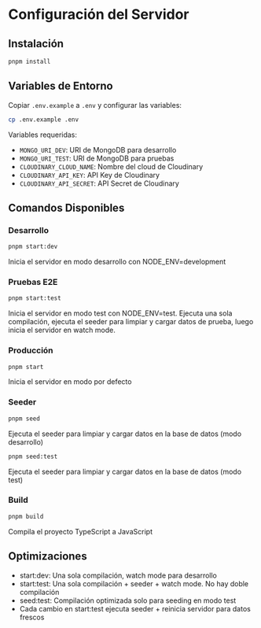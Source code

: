 # Configuración del Servidor

## Instalación

```bash
pnpm install
```

## Variables de Entorno

Copiar `.env.example` a `.env` y configurar las variables:

```bash
cp .env.example .env
```

Variables requeridas:

- `MONGO_URI_DEV`: URI de MongoDB para desarrollo
- `MONGO_URI_TEST`: URI de MongoDB para pruebas
- `CLOUDINARY_CLOUD_NAME`: Nombre del cloud de Cloudinary
- `CLOUDINARY_API_KEY`: API Key de Cloudinary
- `CLOUDINARY_API_SECRET`: API Secret de Cloudinary

## Comandos Disponibles

### Desarrollo

```bash
pnpm start:dev
```

Inicia el servidor en modo desarrollo con NODE_ENV=development

### Pruebas E2E

```bash
pnpm start:test
```

Inicia el servidor en modo test con NODE_ENV=test. Ejecuta una sola compilación, ejecuta el seeder para limpiar y cargar datos de prueba, luego inicia el servidor en watch mode.

### Producción

```bash
pnpm start
```

Inicia el servidor en modo por defecto

### Seeder

```bash
pnpm seed
```

Ejecuta el seeder para limpiar y cargar datos en la base de datos (modo desarrollo)

```bash
pnpm seed:test
```

Ejecuta el seeder para limpiar y cargar datos en la base de datos (modo test)

### Build

```bash
pnpm build
```

Compila el proyecto TypeScript a JavaScript

## Optimizaciones

- start:dev: Una sola compilación, watch mode para desarrollo
- start:test: Una sola compilación + seeder + watch mode. No hay doble compilación
- seed:test: Compilación optimizada solo para seeding en modo test
- Cada cambio en start:test ejecuta seeder + reinicia servidor para datos frescos
